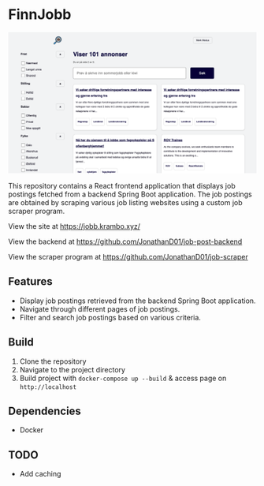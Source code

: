 # FinnJobb

<img src="./graphics/localhost_jobposts_1.png"></img>

This repository contains a React frontend application that displays job postings fetched from a backend Spring Boot application. The job postings are obtained by scraping various job listing websites using a custom job scraper program.

View the site at https://jobb.krambo.xyz/

View the backend at https://github.com/JonathanD01/job-post-backend

View the scraper program at https://github.com/JonathanD01/job-scraper

## Features
- Display job postings retrieved from the backend Spring Boot application.
- Navigate through different pages of job postings.
- Filter and search job postings based on various criteria.

## Build
1. Clone the repository
2. Navigate to the project directory
3. Build project with `docker-compose up --build` & access page on `http://localhost`

## Dependencies
- Docker

## TODO
- Add caching
